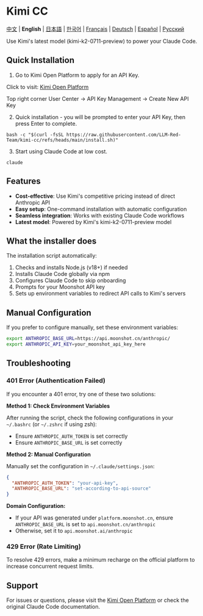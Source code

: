 # Kimi CC

[中文](README.md) | **English** | [日本語](README_JA.md) | [한국어](README_KO.md) | [Français](README_FR.md) | [Deutsch](README_DE.md) | [Español](README_ES.md) | [Русский](README_RU.md)

Use Kimi's latest model (kimi-k2-0711-preview) to power your Claude Code.

## Quick Installation

1. Go to Kimi Open Platform to apply for an API Key.

Click to visit: [Kimi Open Platform](https://platform.moonshot.cn/)

Top right corner User Center -> API Key Management -> Create New API Key

2. Quick installation - you will be prompted to enter your API Key, then press Enter to complete.

```shell
bash -c "$(curl -fsSL https://raw.githubusercontent.com/LLM-Red-Team/kimi-cc/refs/heads/main/install.sh)"
```

3. Start using Claude Code at low cost.

```shell
claude
```

## Features

- **Cost-effective**: Use Kimi's competitive pricing instead of direct Anthropic API
- **Easy setup**: One-command installation with automatic configuration
- **Seamless integration**: Works with existing Claude Code workflows
- **Latest model**: Powered by Kimi's kimi-k2-0711-preview model

## What the installer does

The installation script automatically:
1. Checks and installs Node.js (v18+) if needed
2. Installs Claude Code globally via npm
3. Configures Claude Code to skip onboarding
4. Prompts for your Moonshot API key
5. Sets up environment variables to redirect API calls to Kimi's servers

## Manual Configuration

If you prefer to configure manually, set these environment variables:

```bash
export ANTHROPIC_BASE_URL=https://api.moonshot.cn/anthropic/
export ANTHROPIC_API_KEY=your_moonshot_api_key_here
```

## Troubleshooting

### 401 Error (Authentication Failed)

If you encounter a 401 error, try one of these two solutions:

**Method 1: Check Environment Variables**

After running the script, check the following configurations in your `~/.bashrc` (or `~/.zshrc` if using zsh):
- Ensure `ANTHROPIC_AUTH_TOKEN` is set correctly
- Ensure `ANTHROPIC_BASE_URL` is set correctly

**Method 2: Manual Configuration**

Manually set the configuration in `~/.claude/settings.json`:
```json
{
  "ANTHROPIC_AUTH_TOKEN": "your-api-key",
  "ANTHROPIC_BASE_URL": "set-according-to-api-source"
}
```

**Domain Configuration:**
- If your API was generated under `platform.moonshot.cn`, ensure `ANTHROPIC_BASE_URL` is set to `api.moonshot.cn/anthropic`
- Otherwise, set it to `api.moonshot.ai/anthropic`

### 429 Error (Rate Limiting)

To resolve 429 errors, make a minimum recharge on the official platform to increase concurrent request limits.

## Support

For issues or questions, please visit the [Kimi Open Platform](https://platform.moonshot.cn/) or check the original Claude Code documentation. 